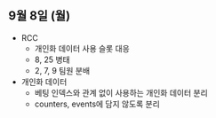 
## 9월 8일 (월) 

- RCC
	- 개인화 데이터 사용 슬롯 대응
	- 8, 25 병태
	- 2, 7, 9 팀원 분배
- 개인화 데이터
	- 베팅 인덱스와 관계 없이 사용하는 개인화 데이터 분리
	- counters, events에 담지 않도록 분리